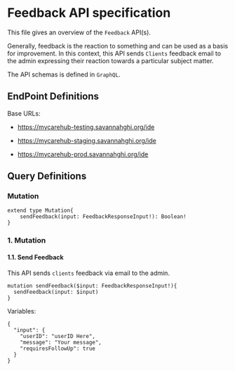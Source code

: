 # Feedback API specification

This file gives an overview of the `Feedback` API(s).

Generally, feedback is the reaction to something and can be used as a basis for improvement.
In this context, this API sends `Clients` feedback email to the admin expressing their reaction
towards a particular subject matter.

The API schemas is defined in `GraphQL`.

## EndPoint Definitions

Base URLs:
- https://mycarehub-testing.savannahghi.org/ide

- https://mycarehub-staging.savannahghi.org/ide

- https://mycarehub-prod.savannahghi.org/ide


## Query Definitions

### Mutation
```
extend type Mutation{
    sendFeedback(input: FeedbackResponseInput!): Boolean!
}
```

### 1. Mutation
#### 1.1. Send Feedback
This API sends `clients` feedback via email to the admin.
```
mutation sendFeedback($input: FeedbackResponseInput!){
  sendFeedback(input: $input)
}
```

Variables:
```
{
  "input": {
    "userID": "userID Here",
    "message": "Your message",
    "requiresFollowUp": true
  }
}
```